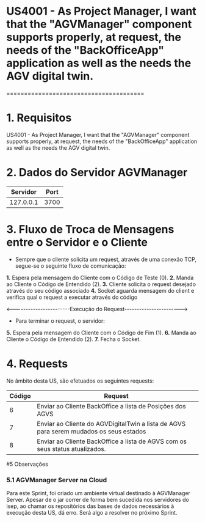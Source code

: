 # US4001 - As Project Manager, I want that the "AGVManager" component supports properly, at request, the needs of the "BackOfficeApp" application as well as the needs the AGV digital twin.
=======================================


# 1. Requisitos

US4001 - As Project Manager, I want that the "AGVManager" component supports properly, at request, the needs of the "BackOfficeApp" application as well as the needs the AGV digital twin.

# 2. Dados do Servidor AGVManager

| Servidor        | Port  |
|--------------|-------|
| 127.0.0.1    | 3700 |

# 3. Fluxo de Troca de Mensagens entre o Servidor e o Cliente

* Sempre que o cliente solicita um request, através de uma conexão TCP, segue-se o seguinte fluxo de comunicação:

**1.** Espera pela mensagem do Cliente com o Código de Teste (0).
**2.** Manda ao Cliente o Código de Entendido (2).
**3.** Cliente solicita o request desejado através do seu código associado
**4.** Socket aguarda mensagem do client e verifica qual o request a executar através do código

<-----------------------Execução do Request----------------------->

* Para terminar o request, o servidor:

**5.** Espera pela mensagem do Cliente com o Código de Fim (1).
**6.** Manda ao Cliente o Código de Entendido (2).
**7.** Fecha o Socket.

# 4. Requests

No âmbito desta US, são efetuados os seguintes requests:

| Código | Request  |
|--------|-------|
| 6      | Enviar ao Cliente BackOffice a lista de Posições dos AGVS |
| 7      | Enviar ao Cliente do AGVDigitalTwin a lista de AGVS para serem mudados os seus estados |
| 8      | Enviar ao Cliente BackOffice a lista de AGVS com os seus status atualizados. |


#5 Observações

### 5.1 AGVManager Server na Cloud

Para este Sprint, foi criado um ambiente virtual destinado à AGVManager Server.
Apesar de o jar correr de forma bem sucedida nos servidores do isep, ao chamar os repositórios das bases de dados necessários à execução desta US, dá erro.
Será algo a resolver no próximo Sprint.




